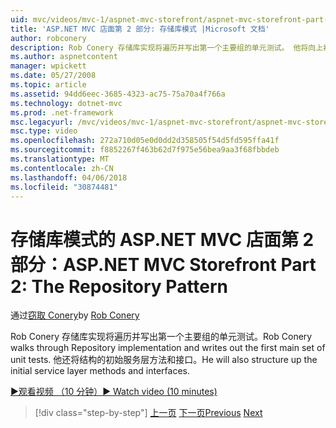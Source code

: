 ```yaml
---
uid: mvc/videos/mvc-1/aspnet-mvc-storefront/aspnet-mvc-storefront-part-2-the-repository-pattern
title: 'ASP.NET MVC 店面第 2 部分: 存储库模式 |Microsoft 文档'
author: robconery
description: Rob Conery 存储库实现将遍历并写出第一个主要组的单元测试。 他将向上初始服务层 metho 结构...
ms.author: aspnetcontent
manager: wpickett
ms.date: 05/27/2008
ms.topic: article
ms.assetid: 94dd6eec-3685-4323-ac75-75a70a4f766a
ms.technology: dotnet-mvc
ms.prod: .net-framework
msc.legacyurl: /mvc/videos/mvc-1/aspnet-mvc-storefront/aspnet-mvc-storefront-part-2-the-repository-pattern
msc.type: video
ms.openlocfilehash: 272a710d05e0d0dd2d358505f54d5fd595ffa41f
ms.sourcegitcommit: f8852267f463b62d7f975e56bea9aa3f68fbbdeb
ms.translationtype: MT
ms.contentlocale: zh-CN
ms.lasthandoff: 04/06/2018
ms.locfileid: "30874481"
---
```

<a name="aspnet-mvc-storefront-part-2-the-repository-pattern"></a><span data-ttu-id="c23bf-104">存储库模式的 ASP.NET MVC 店面第 2 部分：</span><span class="sxs-lookup"><span data-stu-id="c23bf-104">ASP.NET MVC Storefront Part 2: The Repository Pattern</span></span>
====================
<span data-ttu-id="c23bf-105">通过[窃取 Conery](https://github.com/robconery)</span><span class="sxs-lookup"><span data-stu-id="c23bf-105">by [Rob Conery](https://github.com/robconery)</span></span>

<span data-ttu-id="c23bf-106">Rob Conery 存储库实现将遍历并写出第一个主要组的单元测试。</span><span class="sxs-lookup"><span data-stu-id="c23bf-106">Rob Conery walks through Repository implementation and writes out the first main set of unit tests.</span></span> <span data-ttu-id="c23bf-107">他还将结构的初始服务层方法和接口。</span><span class="sxs-lookup"><span data-stu-id="c23bf-107">He will also structure up the initial service layer methods and interfaces.</span></span>

[<span data-ttu-id="c23bf-108">&#9654;观看视频 （10 分钟）</span><span class="sxs-lookup"><span data-stu-id="c23bf-108">&#9654; Watch video (10 minutes)</span></span>](https://channel9.msdn.com/Blogs/ASP-NET-Site-Videos/aspnet-mvc-storefront-part-2-the-repository-pattern)

> [!div class="step-by-step"]
> <span data-ttu-id="c23bf-109">[上一页](aspnet-mvc-storefront-part-1-architectural-discussion-and-overview.md)
> [下一页](aspnet-mvc-storefront-part-3-pipes-and-filters.md)</span><span class="sxs-lookup"><span data-stu-id="c23bf-109">[Previous](aspnet-mvc-storefront-part-1-architectural-discussion-and-overview.md)
[Next](aspnet-mvc-storefront-part-3-pipes-and-filters.md)</span></span>

